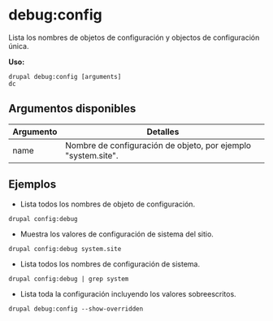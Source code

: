 # debug:config
Lista los nombres de objetos de configuración y objectos de configuración única.

**Uso:**
```
drupal debug:config [arguments]
dc
```

## Argumentos disponibles
Argumento | Detalles
---------|-------------
name | Nombre de configuración de objeto, por ejemplo "system.site".

## Ejemplos
* Lista todos los nombres de objeto de configuración.
```
drupal config:debug
```
* Muestra los valores de configuración de sistema del sitio.
```
drupal config:debug system.site
```
* Lista todos los nombres de configuración de sistema.
```
drupal config:debug | grep system
```
* Lista toda la configuración incluyendo los valores sobreescritos.
```
drupal debug:config --show-overridden
```
